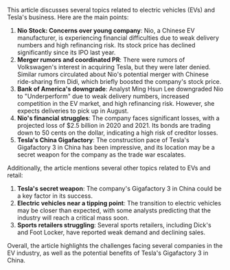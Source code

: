 This article discusses several topics related to electric vehicles (EVs) and Tesla's business. Here are the main points:

1. **Nio Stock: Concerns over young company**: Nio, a Chinese EV manufacturer, is experiencing financial difficulties due to weak delivery numbers and high refinancing risk. Its stock price has declined significantly since its IPO last year.
2. **Merger rumors and coordinated PR**: There were rumors of Volkswagen's interest in acquiring Tesla, but they were later denied. Similar rumors circulated about Nio's potential merger with Chinese ride-sharing firm Didi, which briefly boosted the company's stock price.
3. **Bank of America's downgrade**: Analyst Ming Hsun Lee downgraded Nio to "Underperform" due to weak delivery numbers, increased competition in the EV market, and high refinancing risk. However, she expects deliveries to pick up in August.
4. **Nio's financial struggles**: The company faces significant losses, with a projected loss of $2.5 billion in 2020 and 2021. Its bonds are trading down to 50 cents on the dollar, indicating a high risk of creditor losses.
5. **Tesla's China Gigafactory**: The construction pace of Tesla's Gigafactory 3 in China has been impressive, and its location may be a secret weapon for the company as the trade war escalates.

Additionally, the article mentions several other topics related to EVs and retail:

1. **Tesla's secret weapon**: The company's Gigafactory 3 in China could be a key factor in its success.
2. **Electric vehicles near a tipping point**: The transition to electric vehicles may be closer than expected, with some analysts predicting that the industry will reach a critical mass soon.
3. **Sports retailers struggling**: Several sports retailers, including Dick's and Foot Locker, have reported weak demand and declining sales.

Overall, the article highlights the challenges facing several companies in the EV industry, as well as the potential benefits of Tesla's Gigafactory 3 in China.